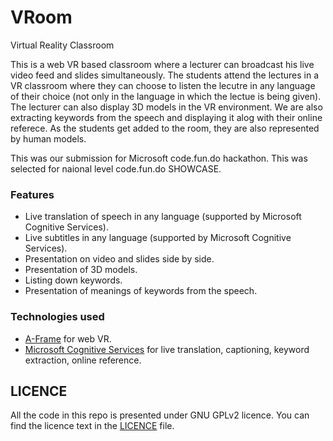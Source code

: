 # VRoom
Virtual Reality Classroom

This is a web VR based classroom where a lecturer can broadcast his live video feed and
slides simultaneously. The students attend the lectures in a VR classroom where
they can choose to listen the lecutre in any language of their choice (not only
in the language in which the lectue is being given). The lecturer can also
display 3D models in the VR environment. We are also extracting keywords from the
speech and displaying it alog with their online referece. As the students get
added to the room, they are also represented by human models.

This was our submission for Microsoft code.fun.do hackathon. This was selected
for naional level code.fun.do SHOWCASE.

### Features

- Live translation of speech in any language (supported by Microsoft Cognitive Services).
- Live subtitles in any language (supported by Microsoft Cognitive Services).
- Presentation on video and slides side by side.
- Presentation of 3D models.
- Listing down keywords.
- Presentation of meanings of keywords from the speech.

### Technologies used

- [A-Frame](https://aframe.io/) for web VR.
- [Microsoft Cognitive Services](https://azure.microsoft.com/en-in/services/cognitive-services/)
  for live translation, captioning, keyword extraction, online reference.

## LICENCE

All the code in this repo is presented under GNU GPLv2 licence. You
can find the licence text in the [LICENCE](https://github.com/asutoshpalai/VRoom/blob/master/LICENSE)
file.
